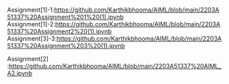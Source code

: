 Assignment[1]-1:https://github.com/Karthikbhooma/AIML/blob/main/2203A51337%20Assignment%201%20(1).ipynb
Assignment[1]-2:https://github.com/Karthikbhooma/AIML/blob/main/2203A51337%20Assignment2%20(1).ipynb
Assignment[3]-3:https://github.com/Karthikbhooma/AIML/blob/main/2203A51337%20Assignment%203%20(1).ipynb

Assignment[2] :https://github.com/Karthikbhooma/AIML/blob/main/2203A51337%20AIML_A2.ipynb
